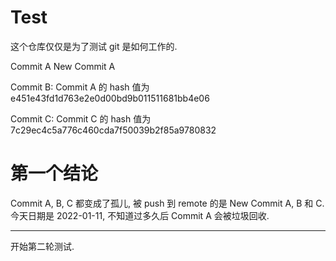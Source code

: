 # Test

这个仓库仅仅是为了测试 git 是如何工作的.

Commit A
New Commit A

Commit B: Commit A 的 hash 值为 e451e43fd1d763e2e0d00bd9b011511681bb4e06

Commit C: Commit C 的 hash 值为 7c29ec4c5a776c460cda7f50039b2f85a9780832

# 第一个结论

Commit A, B, C 都变成了孤儿,
被 push 到 remote 的是 New Commit A, B 和 C.
今天日期是 2022-01-11, 不知道过多久后 Commit A 会被垃圾回收.

---

开始第二轮测试.
